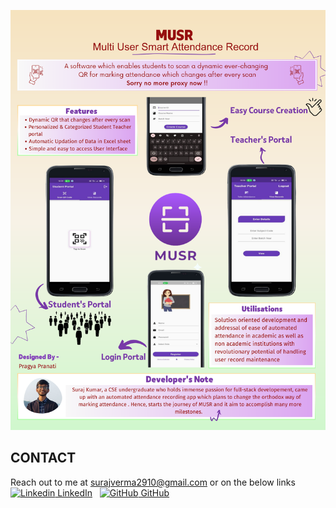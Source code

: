 
<p align="center">
<img src="MUSR-Poster.png">
</p>

## CONTACT <a name="paragraph4"></a>
Reach out to me at surajverma2910@gmail.com or on the below links  
[![Linkedin](https://i.stack.imgur.com/gVE0j.png) LinkedIn](https://www.linkedin.com/in/suraj-kumar-3937b6173/)
&nbsp;
[![GitHub](https://i.stack.imgur.com/tskMh.png) GitHub](https://github.com/SRJ2910)

